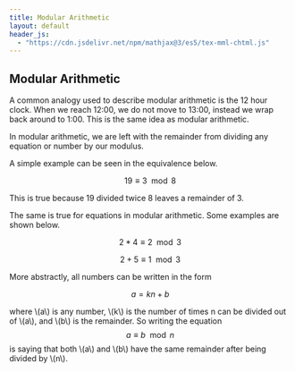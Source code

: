 ```yaml
---
title: Modular Arithmetic
layout: default
header_js:
  - "https://cdn.jsdelivr.net/npm/mathjax@3/es5/tex-mml-chtml.js"
---
```

## Modular Arithmetic
A common analogy used to describe modular arithmetic is the 12 hour clock. When we reach 12:00, we do not move to 13:00, instead we wrap back around to 1:00. This is the same idea as modular arithmetic.

In modular arithmetic, we are left with the remainder from dividing any equation or number by our modulus.
		
A simple example can be seen in the equivalence below.
		
$$19 \equiv 3  \mod{8}$$
		
This is true because 19 divided twice 8 leaves a remainder of 3.
		
The same is true for equations in modular arithmetic. Some examples are shown below.
		
$$2*4 \equiv 2 \mod{3}$$
		
$$2+5 \equiv 1 \mod{3}$$
		
More abstractly, all numbers can be written in the form
		
$$a = kn + b$$
		
where \\(a\\) is any number, \\(k\\) is the number of times n can be divided out of \\(a\\), and \\(b\\) is the remainder.
So writing the equation $$a \equiv b \mod{n}$$ is saying that both \\(a\\) and \\(b\\) have the same remainder after being divided by \\(n\\).

